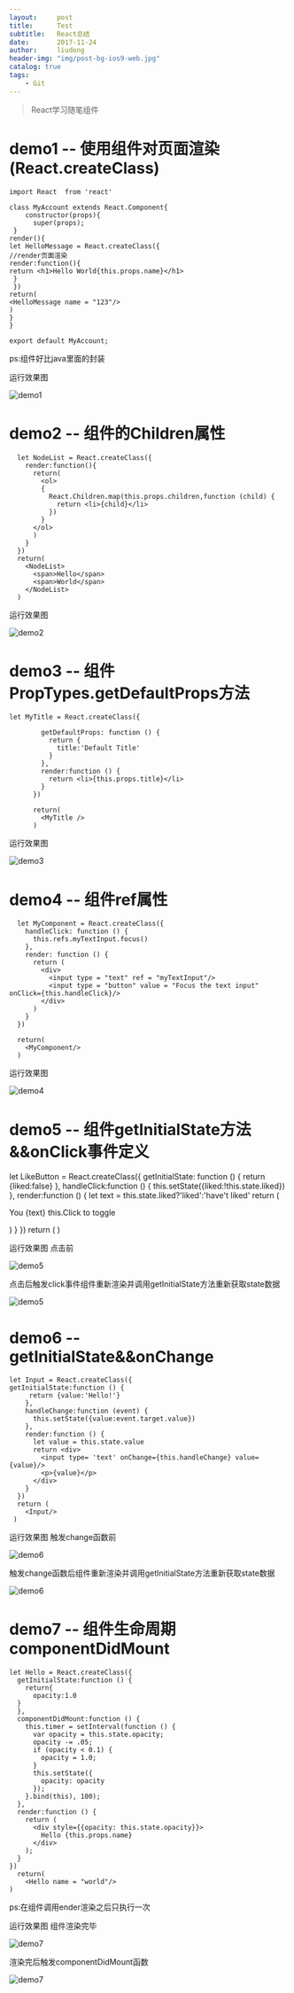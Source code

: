 ```yaml
---
layout:     post
title:      Test
subtitle:   React总结
date:       2017-11-24
author:     liudong
header-img: "img/post-bg-ios9-web.jpg"
catalog: true
tags:
    - Git
---
```


>React学习随笔组件

# demo1 -- 使用组件对页面渲染(React.createClass)

    import React  from 'react'

    class MyAccount extends React.Component{
        constructor(props){
          super(props);
     }
    render(){
    let HelloMessage = React.createClass({
    //render页面渲染
    render:function(){
    return <h1>Hello World{this.props.name}</h1>
     }
     })
    return(
    <HelloMessage name = "123"/>
    )
    }
    }

    export default MyAccount;

ps:组件好比java里面的封装

运行效果图

![demo1](https://raw.githubusercontent.com/14308/14308.github.io/master/img/react-20171124-001.png)

# demo2 -- 组件的Children属性
      let NodeList = React.createClass({
        render:function(){
          return(
            <ol>
            {
              React.Children.map(this.props.children,function (child) {
                return <li>{child}</li>
              })
            }
          </ol>
          )
        }
      })
      return(
        <NodeList>
          <span>Hello</span>
          <span>World</span>
        </NodeList>
      )

运行效果图


![demo2](https://raw.githubusercontent.com/14308/14308.github.io/master/img/react-zujian-demo2.png)

# demo3 -- 组件PropTypes.getDefaultProps方法
    let MyTitle = React.createClass({

            getDefaultProps: function () {
              return {
                title:'Default Title'
              }
            },
            render:function () {
              return <li>{this.props.title}</li>
            }
          })

          return(
            <MyTitle />
          )

运行效果图

![demo3](https://raw.githubusercontent.com/14308/14308.github.io/master/img/react-zujian-demo3.png)


# demo4 -- 组件ref属性
      let MyComponent = React.createClass({
        handleClick: function () {
          this.refs.myTextInput.focus()
        },
        render: function () {
          return (
            <div>
              <input type = "text" ref = "myTextInput"/>
              <input type = "button" value = "Focus the text input" onClick={this.handleClick}/>
            </div>
          )
        }
      })

      return(
        <MyComponent/>
      )

运行效果图

![demo4](https://raw.githubusercontent.com/14308/14308.github.io/master/img/react-zujian-demo4.png)


# demo5 -- 组件getInitialState方法&&onClick事件定义
   let LikeButton = React.createClass({
     getInitialState: function () {
       return {liked:false}
     },
     handleClick:function () {
       this.setState({liked:!this.state.liked})
     },
     render:function () {
       let text = this.state.liked?'liked':'have\'t liked'
       return (
         <p onClick={this.handleClick}>
            You {text} this.Click to toggle
         </p>
       )
     }
   })
      return (
        <LikeButton/>
      )

运行效果图
点击前

![demo5](https://raw.githubusercontent.com/14308/14308.github.io/master/img/react-zujian-demo5-1.png)

点击后触发click事件组件重新渲染并调用getInitialState方法重新获取state数据

![demo5](https://raw.githubusercontent.com/14308/14308.github.io/master/img/react-zujian-demo5-2.png)


# demo6 -- getInitialState&&onChange
    let Input = React.createClass({
    getInitialState:function () {
         return {value:'Hello!'}
        },
        handleChange:function (event) {
          this.setState({value:event.target.value})
        },
        render:function () {
          let value = this.state.value
          return <div>
            <input type= 'text' onChange={this.handleChange} value={value}/>
            <p>{value}</p>
          </div>
        }
      })
      return (
        <Input/>
     )

运行效果图
触发change函数前

![demo6](https://raw.githubusercontent.com/14308/14308.github.io/master/img/react-zujian-demo6-1.png)

触发change函数后组件重新渲染并调用getInitialState方法重新获取state数据

![demo6](https://raw.githubusercontent.com/14308/14308.github.io/master/img/react-zujian-demo6-2.png)


# demo7 -- 组件生命周期componentDidMount
    let Hello = React.createClass({
      getInitialState:function () {
        return{
          opacity:1.0
      }
      },
      componentDidMount:function () {
        this.timer = setInterval(function () {
          var opacity = this.state.opacity;
          opacity -= .05;
          if (opacity < 0.1) {
            opacity = 1.0;
          }
          this.setState({
            opacity: opacity
          });
        }.bind(this), 100);
      },
      render:function () {
        return (
          <div style={{opacity: this.state.opacity}}>
            Hello {this.props.name}
          </div>
        );
      }
    })
      return(
        <Hello name = "world"/>
    )

ps:在组件调用ender渲染之后只执行一次

运行效果图
组件渲染完毕

![demo7](https://raw.githubusercontent.com/14308/14308.github.io/master/img/react-zujian-demo7-1.png)

渲染完后触发componentDidMount函数

![demo7](https://raw.githubusercontent.com/14308/14308.github.io/master/img/react-zujian-demo7-2.png)